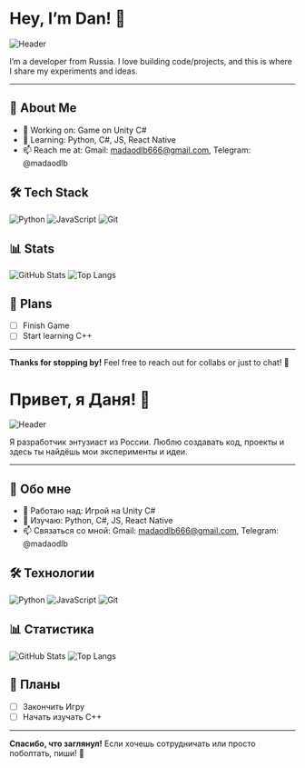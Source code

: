 # Hey, I’m Dan! 👋

![Header](https://via.placeholder.com/1200x300.png?text=Welcome+to+My+GitHub)

I’m a developer from Russia. I love building code/projects, and this is where I share my experiments and ideas.

---

## 🌟 About Me
- 🔭 Working on: Game on Unity C#
- 🌱 Learning: Python, C#, JS, React Native
- 📫 Reach me at: Gmail: madaodlb666@gmail.com, Telegram: @madaodlb

## 🛠 Tech Stack
![Python](https://img.shields.io/badge/-Python-3776AB?style=flat&logo=python&logoColor=white)
![JavaScript](https://img.shields.io/badge/-JavaScript-F7DF1E?style=flat&logo=javascript&logoColor=black)
![Git](https://img.shields.io/badge/-Git-F05032?style=flat&logo=git&logoColor=white)

## 📊 Stats
![GitHub Stats](https://github-readme-stats.vercel.app/api?username=NeuroPluse&show_icons=true&theme=radical)
![Top Langs](https://github-readme-stats.vercel.app/api/top-langs/?username=[NeuroPluse]&layout=compact&theme=radical)

## 📌 Plans
- [ ] Finish Game
- [ ] Start learning C++

---

**Thanks for stopping by!** Feel free to reach out for collabs or just to chat! 🚀



# Привет, я Даня! 👋

![Header](https://via.placeholder.com/1200x300.png?text=Welcome+to+My+GitHub)

Я разработчик энтузиаст из России. Люблю создавать код, проекты и здесь ты найдёшь мои эксперименты и идеи.

---

## 🌟 Обо мне
- 🔭 Работаю над: Игрой на Unity C#
- 🌱 Изучаю: Python, C#, JS, React Native
- 📫 Связаться со мной: Gmail: madaodlb666@gmail.com, Telegram: @madaodlb

## 🛠 Технологии
![Python](https://img.shields.io/badge/-Python-3776AB?style=flat&logo=python&logoColor=white)
![JavaScript](https://img.shields.io/badge/-JavaScript-F7DF1E?style=flat&logo=javascript&logoColor=black)
![Git](https://img.shields.io/badge/-Git-F05032?style=flat&logo=git&logoColor=white)

## 📊 Статистика
![GitHub Stats](https://github-readme-stats.vercel.app/api?username=[твой_логин]&show_icons=true&theme=radical)
![Top Langs](https://github-readme-stats.vercel.app/api/top-langs/?username=[твой_логин]&layout=compact&theme=radical)


## 📌 Планы
- [ ] Закончить Игру
- [ ] Начать изучать C++

---

**Спасибо, что заглянул!** Если хочешь сотрудничать или просто поболтать, пиши! 🚀
